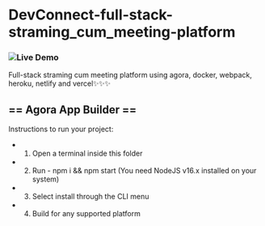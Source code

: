# DevConnect-full-stack-straming_cum_meeting-platform
### ![Live Demo](https://devconnect-by-devashu.netlify.app/)
Full-stack straming cum meeting platform using agora, docker, webpack, heroku, netlify and vercel✨✨✨
## == Agora App Builder ==
Instructions to run your project:
- 1. Open a terminal inside this folder
- 2. Run - npm i && npm start (You need NodeJS v16.x installed on your system)
- 3. Select install through the CLI menu
- 4. Build for any supported platform
